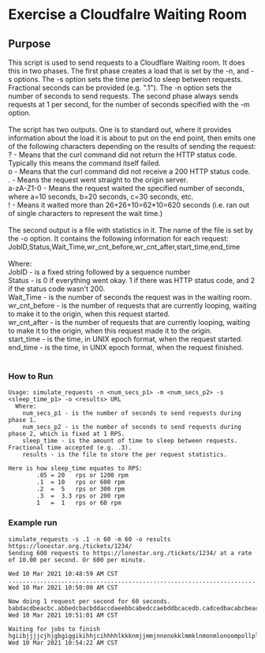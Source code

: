 # Exercise a Cloudfalre Waiting Room

## Purpose
This script is used to send requests to a Cloudflare Waiting room. It does this in two phases. The first phase creates a load that is set by the -n, and -s options. The -s option sets the time period to sleep between requests. Fractional seconds can be provided (e.g. ".1"). The -n option sets the number of seconds to send requests. The second phase always sends requests at 1 per second, for the number of seconds specified with the -m option.<br>
<br>
The script has two outputs. One is to standard out, where it provides information about the load it is about to put on the end point, then emits one of the following characters depending on the results of sending the request:<br>
? - Means that the curl command did not return the HTTP status code. Typically this means the command itself failed.<br>
o - Means that the curl command did not receive a 200 HTTP status code.<br>
. - Means the request went straight to the origin server.<br>
a-zA-Z1-0 - Means the request waited the specified number of seconds, where a=10 seconds, b=20 seconds, c=30 seconds, etc.<br>
! - Means it waited more than 26+26+10=62*10=620 seconds (i.e. ran out of single characters to represent the wait time.)<br>
<br>
The second output is a file with statistics in it. The name of the file is set by the -o option. It contains the following information for each request:<br>
JobID,Status,Wait_Time,wr_cnt_before,wr_cnt_after,start_time,end_time<br>
<br>
 Where:<br>
     JobID - is a fixed string followed by a sequence number<br>
     Status - is 0 if everything went okay. 1 if there was HTTP status code, and 2 if the status code wasn't 200.<br>
     Wait_Time - is the number of seconds the request was in the waiting room.<br>
     wr_cnt_before - is the number of requests that are currently looping, waiting to make it to the origin, when this request started.<br>
     wr_cnt_after - is the number of requests that are currently looping, waiting to make it to the origin, when this request made it to the origin.<br>
     start_time - is the time, in UNIX epoch format, when the request started.<br>
     end_time - is the time, in UNIX epoch format, when the request finished.<br>
<br>
### How to Run
```
Usage: simulate_requests -n <num_secs_p1> -m <num_secs_p2> -s <sleep_time_p1> -o <results> URL
  Where:
    num_secs_p1 - is the number of seconds to send requests during phase 1.
    num_secs_p2 - is the number of seconds to send requests during phase 2, which is fixed at 1 RPS.
    sleep_time - is the amount of time to sleep between requests. Fractional time accepted (e.g. .3).
    results - is the file to store the per request statistics.

Here is how sleep_time equates to RPS:
        .05 = 20   rps or 1200 rpm
        .1  = 10   rps or 600 rpm
        .2  =  5   rps or 300 rpm
        .3  =  3.3 rps or 200 rpm
        1   =  1   rps or 60 rpm
```
### Example run
```
simulate_requests -s .1 -n 60 -m 60 -o results https://lonestar.org./tickets/1234/
Sending 600 requests to https://lonestar.org./tickets/1234/ at a rate of 10.00 per second. Or 600 per minute.

Wed 10 Mar 2021 10:48:59 AM CST
...................................................................................................................a.aa.aa.a..
Wed 10 Mar 2021 10:50:00 AM CST

Now doing 1 request per second for 60 seconds.
babdacdbeacbc.abbedcbacbddaccdaeebbcabedccaebddbcacedb.cadcedbacabcbeacbbabdcdbaaebddcbcabeeadbcbacadedabbaacd.dabecbabbdecbdaegehgjkfjifggfihjhghhfhifkfj.gjighhgfiihgdihkffiejgjjigggjkijkk
Wed 10 Mar 2021 10:51:01 AM CST

Waiting for jobs to finish
hgiibjjjjcjhjgbgiggikihhjcihhhhlkkknmjjmmjnnonokklmmklnmonmlonoompollplommpmmpolpoqmponngoonqjimqmgjmmnkmogmqoiqpoqolmmqonghpppjpiopoopqomkqnnqgnmqnnppopnqrpptqtrrrrpsrqtrusrtsvusvsrrvstttrvsvsvussrtuwtvrtsvtrvsqunrmtrrrsqnqptvsuqturwsvstnmwuwtusvsvwsouspqtuuvsvrvwtwssvqtuuuwspvoxyzyyvwvzwxyxyyAzyyzABxBBzyxyxxBBACzzyxAvwsyzxztzvuvtCACyvxstuutvCw
Wed 10 Mar 2021 10:54:22 AM CST

```
